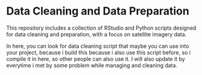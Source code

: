 # Data Cleaning and Data Preparation
This repository includes a collection of RStudio and Python scripts designed for data cleaning and preparation, with a focus on satellite imagery data.

In here, you can look for data cleaning script that maybe you can use into your project, because i build this because i also use this script before, so i compile it in here, so other people can also use it. I will also update it by everytime i met by some problem while managing and cleaning data. 
